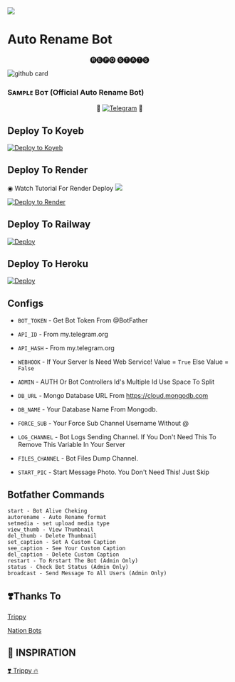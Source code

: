<img src="https://user-images.githubusercontent.com/73097560/115834477-dbab4500-a447-11eb-908a-139a6edaec5c.gif">

# Auto Rename Bot


<p align="center"> 🅡🅔🅟🅞 🅢🅣🅐🅣🅢 </p>


![github card](https://github-readme-stats.vercel.app/api/pin/?username=Trippy07&repo=Auto-Rename-Bot&theme=dark)


### Sᴀᴍᴩʟᴇ Bᴏᴛ (Official Auto Rename Bot)

<p align="center">
🤖 <a href="https://t.me/Auto_Rename_xBot"><img title="Telegram" src="https://img.shields.io/static/v1?label=Auto+RENAME&message=BOT&color=blue-green"></a> 🤖
</p>


## Deploy To Koyeb

[![Deploy to Koyeb](https://www.koyeb.com/static/images/deploy/button.svg)](https://app.koyeb.com/deploy?type=git&repository=github.com/Trippy07/Auto-Rename-Bot&env[BOT_TOKEN]&env[API_ID]&env[API_HASH]&env[WEBHOOK]=True&env[ADMIN]&env[DB_URL]&env[DB_NAME]=pyro-botz&env[FORCE_SUB]&env[START_PIC]&env[LOG_CHANNEL]&env[FILES_CHANNEL]=You%20Dont%20Need%20LogChannel%20To%20Remove%20This%20Variable&run_command=python%20bot.py&branch=main&name=pyro-rename) 

## Deploy To Render

◉ Watch Tutorial For Render Deploy <a href="https://graph.org/file/3c0171b4d2d72a2018a18.jpg"><img src="https://img.shields.io/badge/Watch%20Tutorial%20On%20YouTube-red.svg?logo=Youtube"></a>                     

[![Deploy to Render](https://render.com/images/deploy-to-render-button.svg)](https://render.com/deploy?repo=https://github.com/Trippy07/Auto-Rename-Bot)

## Deploy To Railway

<a href="https://graph.org/file/fabd75cd5043d2cfdc13d.jpg"><img src="https://railway.app/button.svg" alt="Deploy"></a>

## Deploy To Heroku

<a href="https://heroku.com/deploy?template=https://github.com/Trippy07/Auto-Rename-Bot"><img src="https://www.herokucdn.com/deploy/button.svg" alt="Deploy"></a>



## Configs 

* `BOT_TOKEN`  - Get Bot Token From @BotFather

* `API_ID` - From my.telegram.org 

* `API_HASH` - From my.telegram.org

* `WEBHOOK` - If Your Server Is Need Web Service! Value = `True` Else Value = `False`

* `ADMIN` - AUTH Or Bot Controllers Id's Multiple Id Use Space To Split 

* `DB_URL`  - Mongo Database URL From https://cloud.mongodb.com

* `DB_NAME`  - Your Database Name From Mongodb. 

* `FORCE_SUB` - Your Force Sub Channel Username Without @

* `LOG_CHANNEL` - Bot Logs Sending Channel. If You Don't Need This To Remove This Variable In Your Server

* `FILES_CHANNEL` - Bot Files Dump Channel. 

* `START_PIC` - Start Message Photo. You Don't Need This! Just Skip

## Botfather Commands
```
start - Bot Alive Cheking
autorename - Auto Rename format
setmedia - set upload media type
view_thumb - View Thumbnail
del_thumb - Delete Thumbnail
set_caption - Set A Custom Caption
see_caption - See Your Custom Caption
del_caption - Delete Custom Caption
restart - To Rrstart The Bot (Admin Only)
status - Check Bot Status (Admin Only)
broadcast - Send Message To All Users (Admin Only)
```

## ❣️Thanks To

<a href="https://t.me/Trippy_xt">
   <p> Trippy </p>
  </a>
<a href="https://t.me/Nation_Bots">
   <p> Nation Bots </p>
  </a>

## 🤩 INSPIRATION

<a href="https://t.me/Trippy_xt">
   <p>❣️ Trippy 🔥</p>
  </a>



